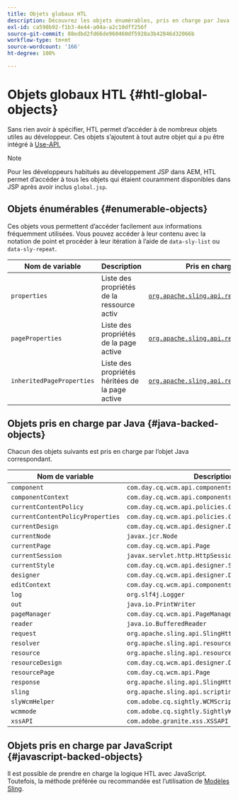 ```yaml
---
title: Objets globaux HTL
description: Découvrez les objets énumérables, pris en charge par Java et pris en charge par JavaScript dans HTL.
exl-id: ca590b92-f1b3-4e44-a04a-a2c10dff256f
source-git-commit: 88edbd2fd66de960460df5928a3b42846d32066b
workflow-type: tm+mt
source-wordcount: '166'
ht-degree: 100%

---
```



# Objets globaux HTL {#htl-global-objects}

Sans rien avoir à spécifier, HTL permet d’accéder à de nombreux objets utiles au développeur. Ces objets s’ajoutent à tout autre objet qui a pu être intégré à [Use-API.](java-use-api.md)

>[!NOTE]
>
>Pour les développeurs habitués au développement JSP dans AEM, HTL permet d’accéder à tous les objets qui étaient couramment disponibles dans JSP après avoir inclus `global.jsp`.

## Objets énumérables {#enumerable-objects}

Ces objets vous permettent d’accéder facilement aux informations fréquemment utilisées. Vous pouvez accéder à leur contenu avec la notation de point et procéder à leur itération à l’aide de `data-sly-list` ou `data-sly-repeat`.

| Nom de variable | Description | Pris en charge par |
|--- |--- |--- |
| `properties` | Liste des propriétés de la ressource activ | [`org.apache.sling.api.resource.ValueMap`](https://developer.adobe.com/experience-manager/reference-materials/6-5/javadoc/org/apache/sling/api/resource/ValueMap.html) |
| `pageProperties` | Liste des propriétés de la page active | [`org.apache.sling.api.resource.ValueMap`](https://developer.adobe.com/experience-manager/reference-materials/6-5/javadoc/org/apache/sling/api/resource/ValueMap.html) |
| `inheritedPageProperties` | Liste des propriétés héritées de la page active | [`org.apache.sling.api.resource.ValueMap`](https://developer.adobe.com/experience-manager/reference-materials/6-5/javadoc/org/apache/sling/api/resource/ValueMap.html) |

## Objets pris en charge par Java {#java-backed-objects}

Chacun des objets suivants est pris en charge par l’objet Java correspondant.

| Nom de variable | Description |
|---|---|
| `component` | `com.day.cq.wcm.api.components.Component` |
| `componentContext` | `com.day.cq.wcm.api.components.ComponentContext` |
| `currentContentPolicy` | `com.day.cq.wcm.api.policies.ContentPolicy` |
| `currentContentPolicyProperties` | `com.day.cq.wcm.api.policies.ContentPolicy` |
| `currentDesign` | `com.day.cq.wcm.api.designer.Design` |
| `currentNode` | `javax.jcr.Node` |
| `currentPage` | `com.day.cq.wcm.api.Page` |
| `currentSession` | `javax.servlet.http.HttpSession` |
| `currentStyle` | `com.day.cq.wcm.api.designer.Style` |
| `designer` | `com.day.cq.wcm.api.designer.Designer` |
| `editContext` | `com.day.cq.wcm.api.components.EditContext` |
| `log` | `org.slf4j.Logger` |
| `out` | `java.io.PrintWriter` |
| `pageManager` | `com.day.cq.wcm.api.PageManager` |
| `reader` | `java.io.BufferedReader` |
| `request` | `org.apache.sling.api.SlingHttpServletRequest` |
| `resolver` | `org.apache.sling.api.resource.ResourceResolver` |
| `resource` | `org.apache.sling.api.resource.Resource` |
| `resourceDesign` | `com.day.cq.wcm.api.designer.Design` |
| `resourcePage` | `com.day.cq.wcm.api.Page` |
| `response` | `org.apache.sling.api.SlingHttpServletResponse` |
| `sling` | `org.apache.sling.api.scripting.SlingScriptHelper` |
| `slyWcmHelper` | `com.adobe.cq.sightly.WCMScriptHelper` |
| `wcmmode` | `com.adobe.cq.sightly.SightlyWCMMode` |
| `xssAPI` | `com.adobe.granite.xss.XSSAPI` |

## Objets pris en charge par JavaScript {#javascript-backed-objects}

Il est possible de prendre en charge la logique HTL avec JavaScript. Toutefois, la méthode préférée ou recommandée est l’utilisation de [Modèles Sling](https://sling.apache.org/documentation/bundles/models.html).
